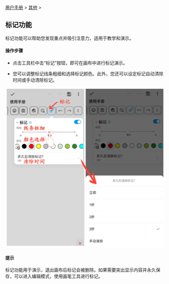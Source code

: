 [用户手册](/dragonnest/drawnote/manual) > [其他](/dragonnest/drawnote/manual/other) >

标记功能
---
标记功能可以帮助您发现重点并吸引注意力，适用于教学和演示。

#### 操作步骤
- 点击工具栏中击“标记”按钮，即可在画布中进行标记演示。


- 您可以调整标记线条粗细和选择标记颜色。此外，您还可以设定标记自动清除时间或手动清除标记。

![](imgs/marking_function.png)

#### 提示
标记功能用于演示，退出画布后标记会被删除。如果需要突出显示内容并永久保存，可以进入编辑模式，使用画笔工具进行标记。